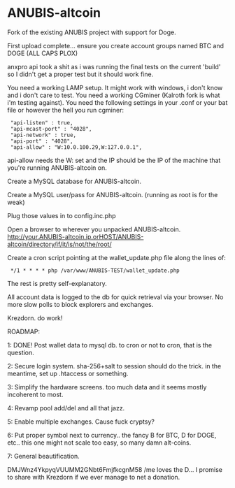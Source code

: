 ANUBIS-altcoin
==============

Fork of the existing ANUBIS project with support for Doge.

First upload complete...  ensure you create account groups named BTC and DOGE (ALL CAPS PLOX)

anxpro api took a shit as i was running the final tests on the current 'build' so I didn't get a proper test but it should work fine.

You need a working LAMP setup.  It might work with windows, i don't know and i don't care to test.
You need a working CGminer (Kalroth fork is what i'm testing against).
You need the following settings in your .conf or your bat file or however the hell you run cgminer:

     "api-listen" : true,
     "api-mcast-port" : "4028",
     "api-network" : true,
     "api-port" : "4028",
     "api-allow" : "W:10.0.100.29,W:127.0.0.1",

api-allow needs the W: set and the IP should be the IP of the machine that you're running ANUBIS-altcoin on.

Create a MySQL database for ANUBIS-altcoin.

Create a MySQL user/pass for ANUBIS-altcoin.  (running as root is for the weak)

Plug those values in to config.inc.php

Open a browser to wherever you unpacked ANUBIS-altcoin.  http://your.ANUBIS-altcoin.ip.orHOST/ANUBIS-altcoin/directory/if/it/is/not/the/root/

Create a cron script pointing at the wallet_update.php file along the lines of:

     */1 * * * * php /var/www/ANUBIS-TEST/wallet_update.php


The rest is pretty self-explanatory.

All account data is logged to the db for quick retrieval via your browser.  No more slow polls to block explorers and exchanges.

Krezdorn.  do work!

ROADMAP:

1: DONE! Post wallet data to mysql db.  to cron or not to cron, that is the question.

2: Secure login system.  sha-256+salt to session should do the trick.  in the meantime, set up .htaccess or something.

3: Simplify the hardware screens.  too much data and it seems mostly incoherent to most.

4: Revamp pool add/del and all that jazz.

5: Enable multiple exchanges.  Cause fuck cryptsy?

6: Put proper symbol next to currency..  the fancy B for BTC, D for DOGE, etc..  this one might not scale too easy, so many damn alt-coins.

7: General beautification.


DMJWnz4YkpyqVUUMM2GNbt6FmjfkcgnM58  /me loves the D...  I promise to share with Krezdorn if we ever manage to net a donation.
